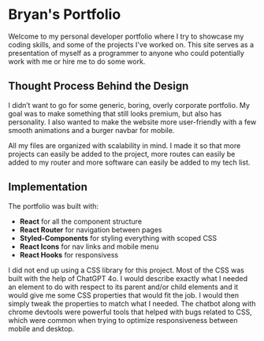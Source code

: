# Bryan's Portfolio

Welcome to my personal developer portfolio where I try to showcase my coding skills, and some of the projects I've worked on. This site serves as a presentation of myself as a programmer to anyone who could potentially work with me or hire me to do some work.

## Thought Process Behind the Design

I didn’t want to go for some generic, boring, overly corporate portfolio. My goal was to make something that still looks premium, but also has personality. I also wanted to make the website more user-friendly with a few smooth animations and a burger navbar for mobile.

All my files are organized with scalability in mind. I made it so that more projects can easily be added to the project, more routes can easily be added to my router and more software can easily be added to my tech list.

## Implementation

The portfolio was built with:

- **React** for all the component structure
- **React Router** for navigation between pages
- **Styled-Components** for styling everything with scoped CSS
- **React Icons** for nav links and mobile menu
- **React Hooks** for responsivess

I did not end up using a CSS library for this project. Most of the CSS was built with the help of ChatGPT 4o. I would describe exactly what I needed an element to do with respect to its parent and/or child elements and it would give me some CSS properties that would fit the job. I would then simply tweak the properties to match what I needed. The chatbot along with chrome devtools were powerful tools that helped with bugs related to CSS, which were common when trying to optimize responsiveness between mobile and desktop.


